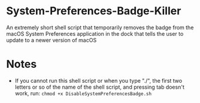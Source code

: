 # System-Preferences-Badge-Killer
An extremely short shell script that temporarily removes the badge from the macOS System Preferences application in the dock that tells the user to update to a newer version of macOS

# Notes
- If you cannot run this shell script or when you type "./", the first two letters or so of the name of the shell script, and pressing tab doesn't work, run:
```chmod +x DisableSystemPreferencesBadge.sh```
